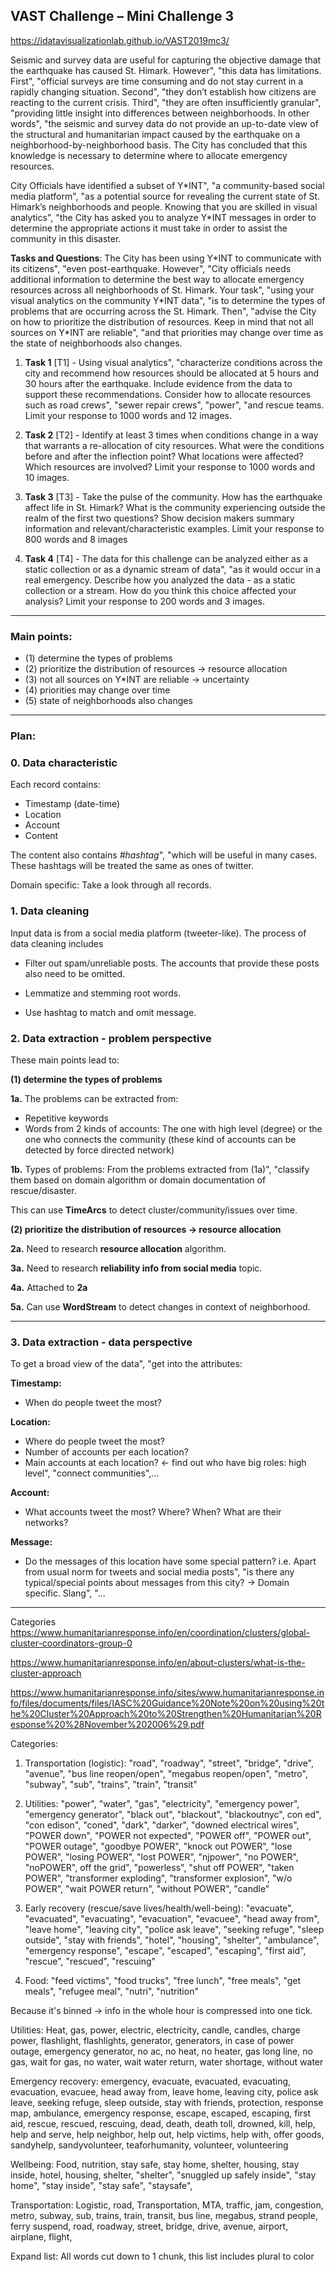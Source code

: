 ## VAST Challenge – Mini Challenge 3

https://idatavisualizationlab.github.io/VAST2019mc3/

Seismic and survey data are useful for capturing the objective damage that the earthquake has caused St. Himark. However", "this data has limitations. First", "official surveys are time consuming and do not stay current in a rapidly changing situation. Second", "they don’t establish how citizens are reacting to the current crisis. Third", "they are often insufficiently granular", "providing little insight into differences between neighborhoods. In other words", "the seismic and survey data do not provide an up-to-date view of the structural and humanitarian impact caused by the earthquake on a neighborhood-by-neighborhood basis. The City has concluded that this knowledge is necessary to determine where to allocate emergency resources.

City Officials have identified a subset of Y\*INT", "a community-based social media platform", "as a potential source for
 revealing the current state of St. Himark’s neighborhoods and people. Knowing that you are skilled in visual 
 analytics", "the City has asked you to analyze Y\*INT messages in order to determine the appropriate actions it must take in order to assist the community in this disaster.

**Tasks and Questions**:
The City has been using Y\*INT to communicate with its citizens", "even post-earthquake. However", "City officials needs 
additional information to determine the best way to allocate emergency resources across all neighborhoods of St. 
Himark. Your task", "using your visual analytics on the community Y\*INT data", "is to determine the types of problems 
that are occurring across the St. Himark. Then", "advise the City on how to prioritize the distribution of resources. Keep in mind that not all sources on Y\*INT are reliable", "and that priorities may change over time as the state of neighborhoods also changes.

1. **Task 1** [T1] - Using visual analytics", "characterize conditions across the city and recommend how resources 
should
 be allocated 
at 5 hours and 30 hours after the earthquake. Include evidence from the data to support these recommendations. Consider how to allocate resources such as road crews", "sewer repair crews", "power", "and rescue teams. Limit your response to 1000 words and 12 images.

2. **Task 2** [T2] - Identify at least 3 times when conditions change in a way that warrants a re-allocation of city 
resources. What were the conditions before and after the inflection point? What locations were affected? Which resources are involved? Limit your response to 1000 words and 10 images.

3. **Task 3** [T3] - Take the pulse of the community. How has the earthquake affect life in St. Himark? What is the 
community experiencing outside the realm of the first two questions? Show decision makers summary information and relevant/characteristic examples. Limit your response to 800 words and 8 images

4. **Task 4** [T4] - The data for this challenge can be analyzed either as a static collection or as a dynamic stream 
of data", "as it would occur in a real emergency. Describe how you analyzed the data - as a static collection or a stream. How do you think this choice affected your analysis? Limit your response to 200 words and 3 images.

___

### Main points:
- (1) determine the types of problems
- (2) prioritize the distribution of resources -> resource allocation
- (3) not all sources on Y\*INT are reliable -> uncertainty
- (4) priorities may change over time
- (5) state of neighborhoods also changes

___

### Plan:

### 0. Data characteristic 


Each record contains:

- Timestamp (date-time)
- Location
- Account
- Content

The content also contains *#hashtag*", "which will be useful in many cases. These hashtags will be treated the same as 
ones of twitter. 

Domain specific: Take a look through all records. 


### 1. Data cleaning

Input data is from a social media platform (tweeter-like). The process of data cleaning includes 
- Filter out 
spam/unreliable posts. The accounts that provide these posts also need to be omitted. 

- Lemmatize and stemming root words.

- Use hashtag to match and omit message.

### 2. Data extraction - problem perspective
These main points lead to:

**(1) determine the types of problems**

**1a.** The problems can be extracted from:

- Repetitive keywords
- Words from 2 kinds of accounts: The one with high level (degree) or the one who connects the community (these kind 
of accounts can be detected by force directed network)

**1b.** Types of problems: From the problems extracted from (1a)", "classify them based on domain algorithm or domain 
documentation of 
rescue/disaster.

This can use **TimeArcs** to detect cluster/community/issues over time.

**(2) prioritize the distribution of resources -> resource allocation**

**2a.** Need to research **resource allocation** algorithm.

**3a.** Need to research **reliability info from social media** topic.

**4a.** Attached to **2a**

**5a.** Can use **WordStream** to detect changes in context of neighborhood.

___
### 3. Data extraction - data perspective

To get a broad view of the data", "get into the attributes:

**Timestamp:** 
- When do people tweet the most?

**Location:**

- Where do people tweet the most?
- Number of accounts per each location?
- Main accounts at each location? <- find out who have big roles: high level", "connect communities",...

**Account:**

- What accounts tweet the most? Where? When? What are their networks?

**Message:**

- Do the messages of this location have some special pattern? i.e. Apart from usual norm for tweets and social media 
posts", "is there any typical/special points about messages from this city? -> Domain specific. Slang", "...


___

Categories
https://www.humanitarianresponse.info/en/coordination/clusters/global-cluster-coordinators-group-0

https://www.humanitarianresponse.info/en/about-clusters/what-is-the-cluster-approach

https://www.humanitarianresponse.info/sites/www.humanitarianresponse.info/files/documents/files/IASC%20Guidance%20Note%20on%20using%20the%20Cluster%20Approach%20to%20Strengthen%20Humanitarian%20Response%20%28November%202006%29.pdf

Categories:

1. Transportation (logistic): "road", "roadway", "street", "bridge", "drive", "avenue", "bus line reopen/open", "megabus reopen/open", "metro", "subway", "sub", "trains", "train", "transit"

2. Utilities: "power", "water", "gas", "electricity", "emergency power", "emergency generator", "black out", 
"blackout", "blackoutnyc",
 con ed", "con edison", "coned", "dark", "darker", "downed electrical wires", "POWER down", "POWER not expected", "POWER off", "POWER 
 out", "POWER outage", "goodbye POWER", "knock out POWER", "lose POWER", "losing POWER", "lost POWER", "njpower", "no POWER", "noPOWER",
  off the grid", "powerless", "shut off POWER", "taken POWER", "transformer exploding", "transformer explosion", "w/o POWER", "wait
   POWER return", "without POWER", "candle"

3. Early recovery (rescue/save lives/health/well-being):  "evacuate", "evacuated", "evacuating", "evacuation", "evacuee", "head away from", "leave home", "leaving city", "police ask leave", "seeking refuge", "sleep outside", "stay with friends", "hotel", "housing", "shelter", "ambulance", "emergency response", "escape", "escaped", "escaping", "first aid", "rescue", "rescued", "rescuing"

4. Food: 
"feed victims", "food trucks", "free lunch", "free meals", "get meals", "refugee meal", "nutri", "nutrition"

Because it's binned -> info in the whole hour is compressed into one tick.

Utilities: Heat, gas, power, electric, electricity, candle, candles, charge power, flashlight, flashlights, generator, generators, in case of power outage, emergency generator, no ac, no heat, no heater, gas long line, no gas, wait for gas, no water, wait water return, water shortage, without water

Emergency recovery: emergency, evacuate, evacuated, evacuating, evacuation, evacuee, head away from, leave home, leaving city, police ask leave, seeking refuge, sleep outside, stay with friends, protection, response map, ambulance, emergency response, escape, escaped, escaping, first aid, rescue, rescued, rescuing, dead, death, death toll, drowned, kill, help, help and serve, help neighbor, help out, help victims, help with, offer goods, sandyhelp, sandyvolunteer, teaforhumanity,
volunteer, volunteering

Wellbeing: Food, nutrition, stay safe, stay home, shelter, housing, stay inside, hotel, housing, shelter, "shelter", "snuggled up safely inside", "stay home", "stay inside", "stay safe", "staysafe",

Transportation: Logistic, road, Transportation, MTA, traffic, jam, congestion, metro, subway, sub, trains, train, transit, bus line, megabus, strand people, ferry suspend, road, roadway, street, bridge, drive, avenue, airport, airplane, flight,

Expand list: All words cut down to 1 chunk, this list includes plural to color